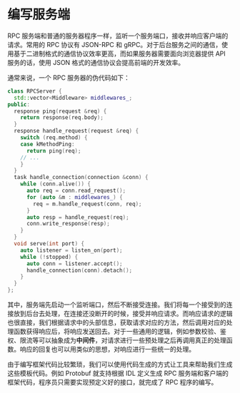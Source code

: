 # 编写服务端

RPC 服务端和普通的服务器程序一样，监听一个服务端口，接收并响应客户端的请求。常用的 RPC 协议有 JSON-RPC 和 gRPC。对于后台服务之间的通信，使用基于二进制格式的通信协议效率更高，而如果服务器需要面向浏览器提供 API 服务的话，使用 JSON 格式的通信协议会提高前端的开发效率。

通常来说，一个 RPC 服务器的伪代码如下：

```cpp
class RPCServer {
  std::vector<Middleware> middlewares_;
public:
  response ping(request &req) {
    return response(req.body);
  }
  response handle_request(request &req) {
    switch (req.method) {
    case kMethodPing:
      return ping(req);
    // ...
    }
  }
  task handle_connection(connection &conn) {
    while (conn.alive()) {
      auto req = conn.read_request();
      for (auto &m : middlewares_) {
        req = m.handle_request(conn, req);
      }
      auto resp = handle_request(req);
      conn.write_response(resp);
    }
  }
  void serve(int port) {
    auto listener = listen_on(port);
    while (!stopped) {
      auto conn = listener.accept();
      handle_connection(conn).detach();
    }
  }
};
```

其中，服务端先启动一个监听端口，然后不断接受连接。我们将每一个接受到的连接放到后台去处理，在连接还没断开的时候，接受并响应请求。而响应请求的逻辑也很直接，我们根据请求中的头部信息，获取请求对应的方法，然后调用对应的处理函数获得响应后，将响应发送回去。对于一些通用的逻辑，例如参数校验、鉴权、限流等可以抽象成为**中间件**，对请求进行一些预处理之后再调用真正的处理函数。响应的回复也可以用类似的思想，对响应进行一些统一的处理。

由于编写框架代码比较繁琐，我们可以使用代码生成的方式让工具来帮助我们生成这些模板代码。例如 Protobuf 就支持根据 IDL 定义生成 RPC 服务端和客户端的框架代码，程序员只需要实现预定义好的接口，就完成了 RPC 程序的编写。
